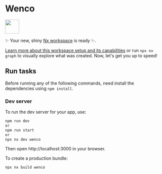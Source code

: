 # Wenco

<a alt="Nx logo" href="https://nx.dev" target="_blank" rel="noreferrer"><img src="https://raw.githubusercontent.com/nrwl/nx/master/images/nx-logo.png" width="45"></a>

✨ Your new, shiny [Nx workspace](https://nx.dev) is ready ✨.

[Learn more about this workspace setup and its capabilities](https://nx.dev/nx-api/next?utm_source=nx_project&amp;utm_medium=readme&amp;utm_campaign=nx_projects) or run `npx nx graph` to visually explore what was created. Now, let's get you up to speed!

## Run tasks

Before running any of the following commands, need install the dependencies using `npm install`.


### Dev server

To run the dev server for your app, use:

```sh
npm run dev
or
npm run start
or
npx nx dev wenco
```

Then open http://localhost:3000 in your browser.

To create a production bundle:

```sh
npx nx build wenco
```